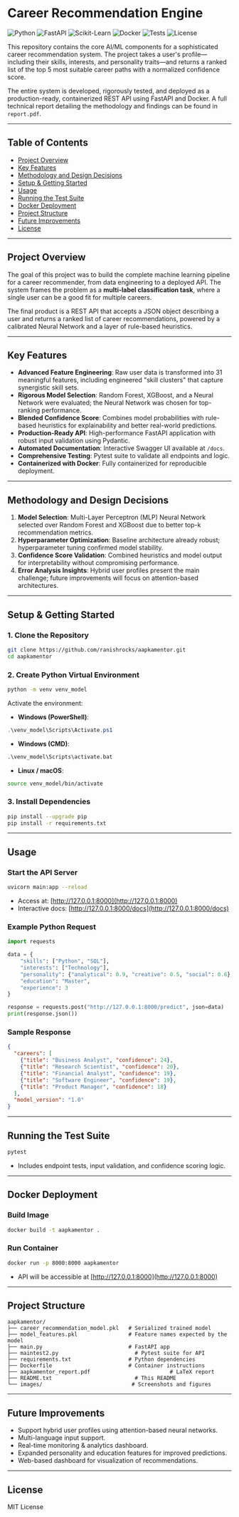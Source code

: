 # Career Recommendation Engine

![Python](https://img.shields.io/badge/Python-3.11-blue.svg)
![FastAPI](https://img.shields.io/badge/FastAPI-0.118.0-green.svg)
![Scikit-Learn](https://img.shields.io/badge/scikit--learn-1.7.2-orange.svg)
![Docker](https://img.shields.io/badge/Docker-Ready-blue)
![Tests](https://img.shields.io/badge/tests-passing-brightgreen.svg)
![License](https://img.shields.io/badge/License-MIT-yellow.svg)

This repository contains the core AI/ML components for a sophisticated career recommendation system. The project takes a user's profile—including their skills, interests, and personality traits—and returns a ranked list of the top 5 most suitable career paths with a normalized confidence score.

The entire system is developed, rigorously tested, and deployed as a production-ready, containerized REST API using FastAPI and Docker. A full technical report detailing the methodology and findings can be found in `report.pdf`.

---

## Table of Contents
- [Project Overview](#project-overview)
- [Key Features](#key-features)
- [Methodology and Design Decisions](#methodology-and-design-decisions)
- [Setup & Getting Started](#setup--getting-started)
- [Usage](#usage)
- [Running the Test Suite](#running-the-test-suite)
- [Docker Deployment](#docker-deployment)
- [Project Structure](#project-structure)
- [Future Improvements](#future-improvements)
- [License](#license)

---

## Project Overview

The goal of this project was to build the complete machine learning pipeline for a career recommender, from data engineering to a deployed API. The system frames the problem as a **multi-label classification task**, where a single user can be a good fit for multiple careers.

The final product is a REST API that accepts a JSON object describing a user and returns a ranked list of career recommendations, powered by a calibrated Neural Network and a layer of rule-based heuristics.

---

## Key Features

- **Advanced Feature Engineering**: Raw user data is transformed into 31 meaningful features, including engineered "skill clusters" that capture synergistic skill sets.
- **Rigorous Model Selection**: Random Forest, XGBoost, and a Neural Network were evaluated; the Neural Network was chosen for top-ranking performance.
- **Blended Confidence Score**: Combines model probabilities with rule-based heuristics for explainability and better real-world predictions.
- **Production-Ready API**: High-performance FastAPI application with robust input validation using Pydantic.
- **Automated Documentation**: Interactive Swagger UI available at `/docs`.
- **Comprehensive Testing**: Pytest suite to validate all endpoints and logic.
- **Containerized with Docker**: Fully containerized for reproducible deployment.

---

## Methodology and Design Decisions

1. **Model Selection**: Multi-Layer Perceptron (MLP) Neural Network selected over Random Forest and XGBoost due to better top-k recommendation metrics.
2. **Hyperparameter Optimization**: Baseline architecture already robust; hyperparameter tuning confirmed model stability.
3. **Confidence Score Validation**: Combined heuristics and model output for interpretability without compromising performance.
4. **Error Analysis Insights**: Hybrid user profiles present the main challenge; future improvements will focus on attention-based architectures.

---

## Setup & Getting Started

### 1. Clone the Repository
```bash
git clone https://github.com/ranishrocks/aapkamentor.git
cd aapkamentor
```

### 2. Create Python Virtual Environment
```bash
python -m venv venv_model
```

Activate the environment:

- **Windows (PowerShell)**:
```powershell
.\venv_model\Scripts\Activate.ps1
```
- **Windows (CMD)**:
```cmd
.\venv_model\Scripts\activate.bat
```
- **Linux / macOS**:
```bash
source venv_model/bin/activate
```

### 3. Install Dependencies
```bash
pip install --upgrade pip
pip install -r requirements.txt
```

---

## Usage

### Start the API Server
```bash
uvicorn main:app --reload
```
- Access at: [http://127.0.0.1:8000](http://127.0.0.1:8000)
- Interactive docs: [http://127.0.0.1:8000/docs](http://127.0.0.1:8000/docs)

### Example Python Request
```python
import requests

data = {
    "skills": ["Python", "SQL"],
    "interests": ["Technology"],
    "personality": {"analytical": 0.9, "creative": 0.5, "social": 0.6},
    "education": "Master",
    "experience": 3
}

response = requests.post("http://127.0.0.1:8000/predict", json=data)
print(response.json())
```

### Sample Response
```json
{
  "careers": [
    {"title": "Business Analyst", "confidence": 24},
    {"title": "Research Scientist", "confidence": 20},
    {"title": "Financial Analyst", "confidence": 19},
    {"title": "Software Engineer", "confidence": 19},
    {"title": "Product Manager", "confidence": 18}
  ],
  "model_version": "1.0"
}
```

---

## Running the Test Suite
```bash
pytest
```
- Includes endpoint tests, input validation, and confidence scoring logic.

---

## Docker Deployment

### Build Image
```bash
docker build -t aapkamentor .
```

### Run Container
```bash
docker run -p 8000:8000 aapkamentor
```
- API will be accessible at [http://127.0.0.1:8000](http://127.0.0.1:8000)

---

## Project Structure

```
aapkamentor/
├── career_recommendation_model.pkl   # Serialized trained model
├── model_features.pkl                # Feature names expected by the model
├── main.py                           # FastAPI app
├── maintest2.py                        # Pytest suite for API
├── requirements.txt                  # Python dependencies
├── Dockerfile                        # Container instructions
├── aapkamentor_report.pdf                         # LaTeX report
├── README.txt                          # This README
└── images/                            # Screenshots and figures
```

---

## Future Improvements

- Support hybrid user profiles using attention-based neural networks.
- Multi-language input support.
- Real-time monitoring & analytics dashboard.
- Expanded personality and education features for improved predictions.
- Web-based dashboard for visualization of recommendations.

---

## License

MIT License
